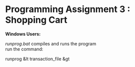 # Programming Assignment 3 : Shopping Cart  

**Windows Users:**  

_runprog.bat_ compiles and runs the program  
run the command: 	

runprog &lt transaction_file &gt
	
